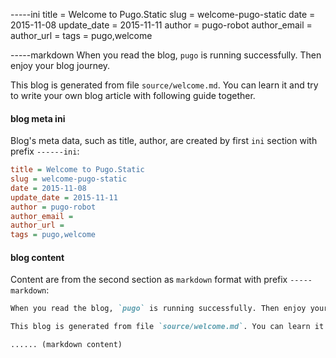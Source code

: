 -----ini
title = Welcome to Pugo.Static
slug = welcome-pugo-static
date = 2015-11-08
update_date = 2015-11-11
author = pugo-robot
author_email =
author_url =
tags = pugo,welcome

-----markdown
When you read the blog, `pugo` is running successfully. Then enjoy your blog journey.

This blog is generated from file `source/welcome.md`. You can learn it and try to write your own blog article with following guide together.

#### blog meta ini

Blog's meta data, such as title, author, are created by first `ini` section with prefix `------ini`:

```ini
title = Welcome to Pugo.Static
slug = welcome-pugo-static
date = 2015-11-08
update_date = 2015-11-11
author = pugo-robot
author_email =
author_url =
tags = pugo,welcome
```

#### blog content

Content are from the second section as `markdown` format with prefix `-----markdown`:

```markdown
When you read the blog, `pugo` is running successfully. Then enjoy your blog journey.

This blog is generated from file `source/welcome.md`. You can learn it and try to write your own blog article with following guide together.

...... (markdown content)
```



